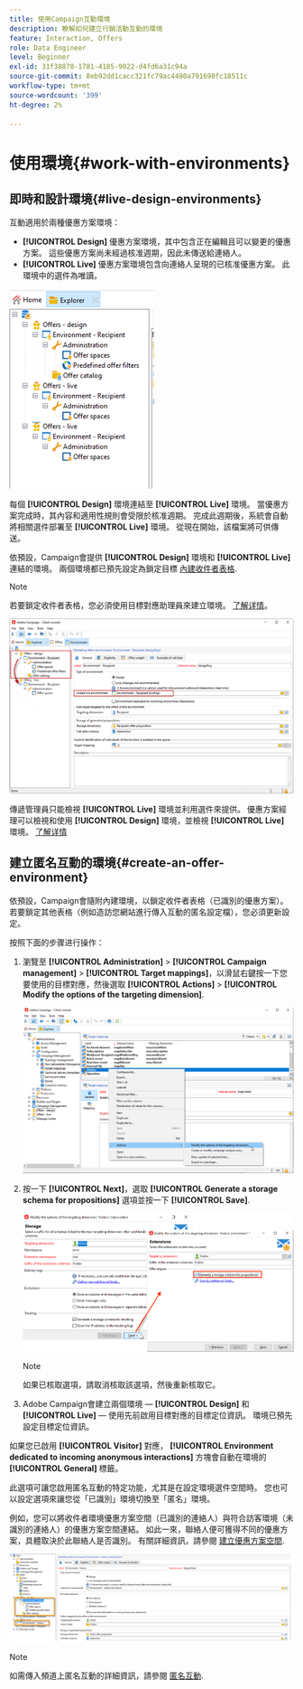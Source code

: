 ```yaml
---
title: 使用Campaign互動環境
description: 瞭解如何建立行銷活動互動的環境
feature: Interaction, Offers
role: Data Engineer
level: Beginner
exl-id: 31f38870-1781-4185-9022-d4fd6a31c94a
source-git-commit: 8eb92dd1cacc321fc79ac4480a791690fc18511c
workflow-type: tm+mt
source-wordcount: '399'
ht-degree: 2%

---
```


# 使用環境{#work-with-environments}

## 即時和設計環境{#live-design-environments}

互動適用於兩種優惠方案環境：

* **[!UICONTROL Design]** 優惠方案環境，其中包含正在編輯且可以變更的優惠方案。 這些優惠方案尚未經過核准週期，因此未傳送給連絡人。
* **[!UICONTROL Live]** 優惠方案環境包含向連絡人呈現的已核准優惠方案。 此環境中的選件為唯讀。

![](assets/offer_environments_overview_001.png)

每個 **[!UICONTROL Design]** 環境連結至 **[!UICONTROL Live]** 環境。 當優惠方案完成時，其內容和適用性規則會受限於核准週期。 完成此週期後，系統會自動將相關選件部署至 **[!UICONTROL Live]** 環境。 從現在開始，該檔案將可供傳送。

依預設，Campaign會提供 **[!UICONTROL Design]** 環境和 **[!UICONTROL Live]** 連結的環境。 兩個環境都已預先設定為鎖定目標 [內建收件者表格](../dev/datamodel.md#ootb-profiles).

>[!NOTE]
>
>若要鎖定收件者表格，您必須使用目標對應助理員來建立環境。 [了解详情](#creating-an-offer-environment)。

![](assets/offer_environments_overview_002.png)

傳遞管理員只能檢視 **[!UICONTROL Live]** 環境並利用選件來提供。 優惠方案經理可以檢視和使用 **[!UICONTROL Design]** 環境，並檢視 **[!UICONTROL Live]** 環境。 [了解详情](interaction-operators.md)

## 建立匿名互動的環境{#create-an-offer-environment}

依預設，Campaign會隨附內建環境，以鎖定收件者表格（已識別的優惠方案）。 若要鎖定其他表格（例如造訪您網站進行傳入互動的匿名設定檔），您必須更新設定。

按照下面的步骤进行操作：

1. 瀏覽至 **[!UICONTROL Administration]** > **[!UICONTROL Campaign management]** > **[!UICONTROL Target mappings]**，以滑鼠右鍵按一下您要使用的目標對應，然後選取 **[!UICONTROL Actions]** > **[!UICONTROL Modify the options of the targeting dimension]**.

   ![](assets/offer_env_anonymous_001.png)

1. 按一下 **[!UICONTROL Next]**，選取 **[!UICONTROL Generate a storage schema for propositions]** 選項並按一下 **[!UICONTROL Save]**.

   ![](assets/offer_env_anonymous_002.png)

   >[!NOTE]
   >
   >如果已核取選項，請取消核取該選項，然後重新核取它。

1. Adobe Campaign會建立兩個環境 —  **[!UICONTROL Design]** 和 **[!UICONTROL Live]**  — 使用先前啟用目標對應的目標定位資訊。 環境已預先設定目標定位資訊。

如果您已啟用 **[!UICONTROL Visitor]** 對應， **[!UICONTROL Environment dedicated to incoming anonymous interactions]** 方塊會自動在環境的 **[!UICONTROL General]** 標籤。

此選項可讓您啟用匿名互動的特定功能，尤其是在設定環境選件空間時。 您也可以設定選項來讓您從「已識別」環境切換至「匿名」環境。

例如，您可以將收件者環境優惠方案空間（已識別的連絡人）與符合訪客環境（未識別的連絡人）的優惠方案空間連結。 如此一來，聯絡人便可獲得不同的優惠方案，具體取決於此聯絡人是否識別。 有關詳細資訊，請參閱 [建立優惠方案空間](interaction-offer-spaces.md).

![](assets/offer_env_anonymous_003.png)

>[!NOTE]
>
>如需傳入頻道上匿名互動的詳細資訊，請參閱 [匿名互動](anonymous-interactions.md).
